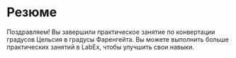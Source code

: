 # Резюме

Поздравляем! Вы завершили практическое занятие по конвертации градусов Цельсия в градусы Фаренгейта. Вы можете выполнить больше практических занятий в LabEx, чтобы улучшить свои навыки.
